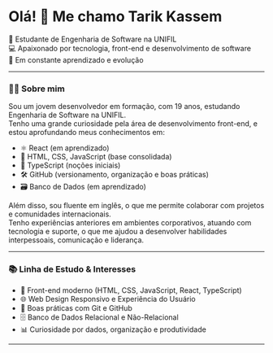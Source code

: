 <h1 align="left">Olá! 👋 Me chamo Tarik Kassem</h1>

<p align="left">
  🚀 Estudante de Engenharia de Software na UNIFIL <br>
  💻 Apaixonado por tecnologia, front-end e desenvolvimento de software <br>
  🌱 Em constante aprendizado e evolução
</p>

---

### 👨‍💻 Sobre mim

Sou um jovem desenvolvedor em formação, com 19 anos, estudando Engenharia de Software na UNIFIL.  
Tenho uma grande curiosidade pela área de desenvolvimento front-end, e estou aprofundando meus conhecimentos em:

- ⚛️ React (em aprendizado)
- 🎨 HTML, CSS, JavaScript (base consolidada)
- 🧠 TypeScript (noções iniciais)
- 🛠️ GitHub (versionamento, organização e boas práticas)
- 🗃️ Banco de Dados (em aprendizado)

Além disso, sou fluente em inglês, o que me permite colaborar com projetos e comunidades internacionais.  
Tenho experiências anteriores em ambientes corporativos, atuando com tecnologia e suporte, o que me ajudou a desenvolver habilidades interpessoais, comunicação e liderança.

---

### 📚 Linha de Estudo & Interesses

- 🎯 Front-end moderno (HTML, CSS, JavaScript, React, TypeScript)
- 🌐 Web Design Responsivo e Experiência do Usuário
- 🧰 Boas práticas com Git e GitHub
- 🗄️ Banco de Dados Relacional e Não-Relacional
- 📊 Curiosidade por dados, organização e produtividade

---

